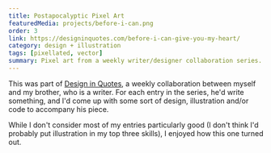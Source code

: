 ```yaml
---
title: Postapocalyptic Pixel Art
featuredMedia: projects/before-i-can.png
order: 3
link: https://designinquotes.com/before-i-can-give-you-my-heart/
category: design + illustration
tags: [pixellated, vector]
summary: Pixel art from a weekly writer/designer collaboration series.
---
```


This was part of [Design in Quotes](https://designinquotes.com), a weekly collaboration between myself and my brother, who is a writer. For each entry in the series, he'd write something, and I'd come up with some sort of design, illustration and/or code to accompany his piece.

While I don't consider most of my entries particularly good (I don't think I'd probably put illustration in my top three skills), I enjoyed how this one turned out.
